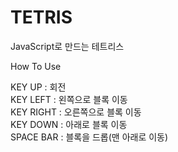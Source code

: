 # TETRIS
JavaScript로 만드는 테트리스

How To Use

KEY UP : 회전  
KEY LEFT : 왼쪽으로 블록 이동  
KEY RIGHT : 오른쪽으로 블록 이동  
KEY DOWN : 아래로 블록 이동  
SPACE BAR : 블록을 드롭(맨 아래로 이동)  
